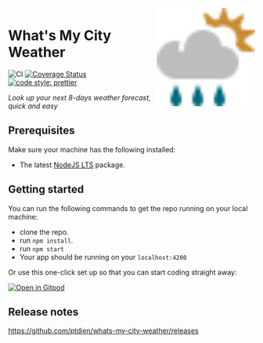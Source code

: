 <img src="public/logo.svg" height="200px" align="right"/>

# What's My City Weather
![CI](https://github.com/ptdien/whats-my-city-weather/workflows/CI/badge.svg) [![Coverage Status](https://coveralls.io/repos/github/ptdien/whats-my-city-weather/badge.svg?branch=main)](https://coveralls.io/github/ptdien/whats-my-city-weather?branch=main) [![code style: prettier](https://img.shields.io/badge/code_style-prettier-ff69b4.svg)](https://github.com/prettier/prettier)

_Look up your next 8-days weather forecast, quick and easy_

## Prerequisites

Make sure your machine has the following installed:

- The latest [NodeJS LTS](https://nodejs.org/en/) package.

## Getting started

You can run the following commands to get the repo running on your local machine:

- clone the repo.
- run `npm install`.
- run `npm start`
- Your app should be running on your `localhost:4200`


Or use this one-click set up so that you can start coding straight away:

[![Open in Gitpod](https://gitpod.io/button/open-in-gitpod.svg)](https://gitpod.io/from-referrer/)

## Release notes

https://github.com/ptdien/whats-my-city-weather/releases
